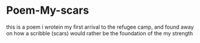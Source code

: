 # Poem-My-scars
this is a poem i wrotein my first arrival to the refugee camp, and found away on how a scribble (scars) would rather be the foundation of the my strength 
